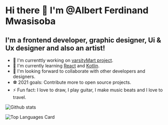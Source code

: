 # Hi there :wave: I'm @Albert Ferdinand Mwasisoba

## I'm a frontend developer, graphic designer, Ui & Ux designer and also an artist!
-  🔭 I'm currenttly working on [varsityMart project](https://github.com/albizzy/varsitymart.git).
-  📗 I'm currently learning [React](https://reactjs.org/) and [Kotlin](https://developer.android.com/kotlin?gclid=Cj0KCQjwxdSHBhCdARIsAG6zhlWiVLcEmg13UctO-3kWCj_rSuYCjFv_TBuuOtoBEmV44RDlooSFXagaAqdhEALw_wcB&gclsrc=aw.ds). 
-  👫 I'm looking forward to collaborate with other developers and designers.
-  ⚽ 2021 goals: Contribute more to open source projects.
-  ⚡ Fun fact: I love to draw, I play guitar, I make music beats and I love to travel.

![Github stats](https://github-readme-stats.vercel.app/api?username=albizzy&theme=vue&show_icons=true&count_private=true)

![Top Languages Card](https://github-readme-stats.vercel.app/api/top-langs/?username=albizzy&layout=compact)
